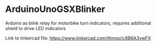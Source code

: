 # ArduinoUnoGSXBlinker
Arduino as blink relay for motorbike turn indicators, requires additional shield to drive LED indicators

Link to tinkercad file: https://www.tinkercad.com/things/ic8B6A3vwFX

